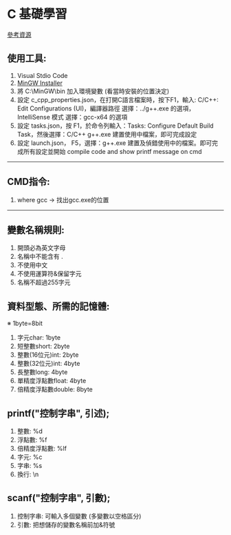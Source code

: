 # C 基礎學習

[參考資源](https://leolistudio.com/how-to-use-vscode-write-cpp/)

## 使用工具:
1. Visual Stdio Code
2. [MinGW Installer](https://zh-tw.osdn.net/projects/mingw/releases/68260)
3. 將 C:\MinGW\bin 加入環境變數 (看當時安裝的位置決定)
4. 設定 c_cpp_properties.json，在打開C語言檔案時，按下F1，輸入: C/C++: Edit Configurations (UI)，編譯器路徑 選擇：../g++.exe 的選項，IntelliSense 模式 選擇：gcc-x64 的選項
5. 設定 tasks.json，按 F1，於命令列輸入：Tasks: Configure Default Build Task，然後選擇：C/C++ g++.exe 建置使用中檔案，即可完成設定
6. 設定 launch.json， F5，選擇：g++.exe 建置及偵錯使用中的檔案。即可完成所有設定並開始 compile code and show printf message on cmd

---

## CMD指令:

1. where gcc -> 找出gcc.exe的位置

---

## 變數名稱規則:

1. 開頭必為英文字母
2. 名稱中不能含有 .
3. 不使用中文
4. 不使用運算符&保留字元
5. 名稱不超過255字元

## 資料型態、所需的記憶體:
※ 1byte=8bit
1. 字元char: 1byte
2. 短整數short: 2byte
3. 整數(16位元)int: 2byte
4. 整數(32位元)int: 4byte
5. 長整數long: 4byte
6. 單精度浮點數float: 4byte
7. 倍精度浮點數double: 8byte

## printf("控制字串", 引述);

1. 整數: %d
2. 浮點數: %f
3. 倍精度浮點數: %lf
4. 字元: %c
5. 字串: %s
6. 換行: \n

## scanf("控制字串", 引數);

1. 控制字串: 可輸入多個變數 (多變數以空格區分)
2. 引數: 把想儲存的變數名稱前加&符號
